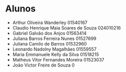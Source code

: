# Alunos

* Arthur Oliveira Wanderley	01540167
* Claudio Henrique Maia Soares de Souza	024010216
* Gabriel Galvão dos Anjos	01563414
* Juliana Barros Ferreira Nunes	01527699
* Juliana Camilo de Barros	01532960
* Leonardo Nadolny Magalhães	01559557
* Maria Emmanuele Kelly da Silva	01518215
* Matheus Vitor Fernandes Moreira	01523037
* João Victor Freire de Souza	0
